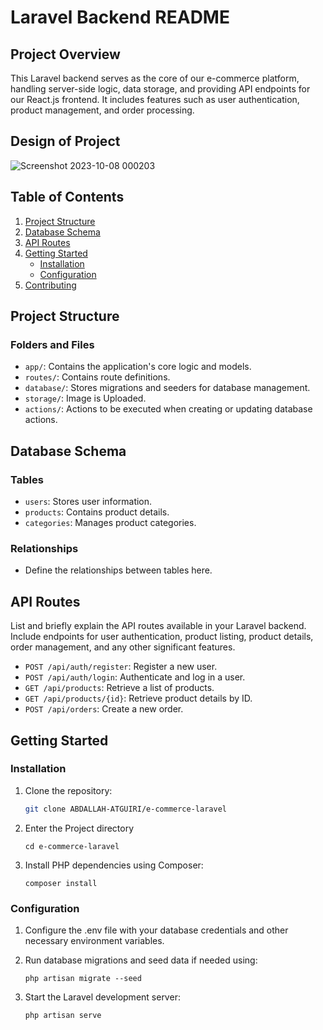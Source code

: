 # Laravel Backend README

## Project Overview

This Laravel backend serves as the core of our e-commerce platform, handling server-side logic, data storage, and providing API endpoints for our React.js frontend. It includes features such as user authentication, product management, and order processing.

## Design of Project
![Screenshot 2023-10-08 000203](https://github.com/ABDALLAH-ATGUIRI/e-commerce-laravel/assets/94124850/67cd1a61-19e9-4346-b047-4570d79a29a3)

## Table of Contents

1. [Project Structure](#project-structure)
2. [Database Schema](#database-schema)
3. [API Routes](#api-routes)
4. [Getting Started](#getting-started)
    - [Installation](#installation)
    - [Configuration](#configuration)
5. [Contributing](#contributing)

## Project Structure

### Folders and Files

-   `app/`: Contains the application's core logic and models.
-   `routes/`: Contains route definitions.
-   `database/`: Stores migrations and seeders for database management.
-   `storage/`: Image is Uploaded.
-   `actions/`: Actions to be executed when creating or updating database actions.

## Database Schema

### Tables

-   `users`: Stores user information.
-   `products`: Contains product details.
-   `categories`: Manages product categories.

### Relationships

-   Define the relationships between tables here.

## API Routes

List and briefly explain the API routes available in your Laravel backend. Include endpoints for user authentication, product listing, product details, order management, and any other significant features.

-   `POST /api/auth/register`: Register a new user.
-   `POST /api/auth/login`: Authenticate and log in a user.
-   `GET /api/products`: Retrieve a list of products.
-   `GET /api/products/{id}`: Retrieve product details by ID.
-   `POST /api/orders`: Create a new order.

## Getting Started

### Installation

1. Clone the repository:

    ```bash
    git clone ABDALLAH-ATGUIRI/e-commerce-laravel
    ```

2. Enter the Project directory

    ```
    cd e-commerce-laravel
    ```

3. Install PHP dependencies using Composer:

    ```
    composer install
    ```

### Configuration

1. Configure the .env file with your database credentials and other necessary environment variables.

2. Run database migrations and seed data if needed using:

    ```
    php artisan migrate --seed
    ```

3. Start the Laravel development server:

    ```
    php artisan serve
    ```



